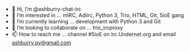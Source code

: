 - 👋 Hi, I’m @ashburry-chat-irc
- 👀 I’m interested in ... mIRC, Adiirc, Python 3, Trio, HTML, Git, 5ioE gang
- 🌱 I’m currently learning ... development with Python 3 and Git
- 💞️ I’m looking to collaborate on ... trio_ircproxy
- 📫 How to reach me ... channel #5ioE on irc.Undernet.org and email ashburry.py@gmail.com

<!---
ashburry-chat-irc/ashburry-chat-irc is a ✨ special ✨ repository because its `README.md` (this file) appears on your GitHub profile.
You can click the Preview link to take a look at your changes.
--->
